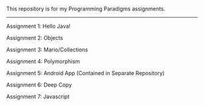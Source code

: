 This repository is for my Programming Paradigms assignments.

---------------------------------------------------------------------

Assignment 1: Hello Java!

Assignment 2: Objects

Assignment 3: Mario/Collections

Assignment 4: Polymorphism

Assignment 5: Android App (Contained in Separate Repository)

Assignment 6: Deep Copy

Assignment 7: Javascript

